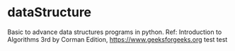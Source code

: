 # dataStructure
Basic to advance data structures programs in python. Ref: Introduction to Algorithms 3rd by Corman Edition, https://www.geeksforgeeks.org
test
test
